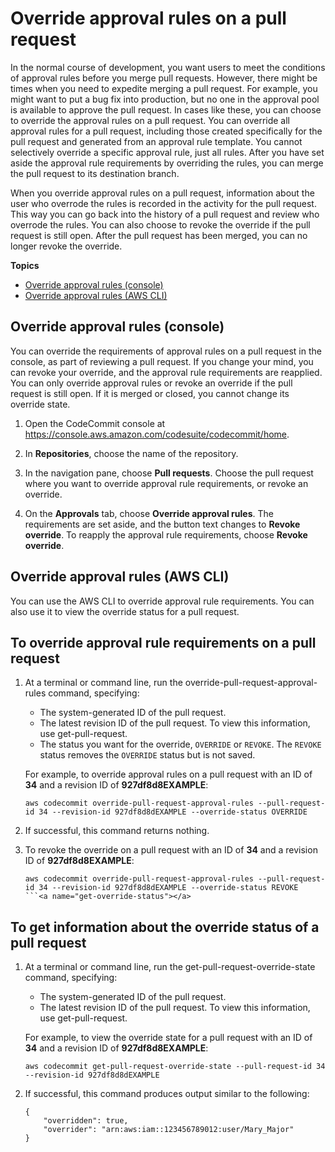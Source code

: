 # Override approval rules on a pull request<a name="how-to-override-approval-rules"></a>

In the normal course of development, you want users to meet the conditions of approval rules before you merge pull requests\. However, there might be times when you need to expedite merging a pull request\. For example, you might want to put a bug fix into production, but no one in the approval pool is available to approve the pull request\. In cases like these, you can choose to override the approval rules on a pull request\. You can override all approval rules for a pull request, including those created specifically for the pull request and generated from an approval rule template\. You cannot selectively override a specific approval rule, just all rules\. After you have set aside the approval rule requirements by overriding the rules, you can merge the pull request to its destination branch\.

When you override approval rules on a pull request, information about the user who overrode the rules is recorded in the activity for the pull request\. This way you can go back into the history of a pull request and review who overrode the rules\. You can also choose to revoke the override if the pull request is still open\. After the pull request has been merged, you can no longer revoke the override\.

**Topics**
+ [Override approval rules \(console\)](#how-to-override-approval-rules-console)
+ [Override approval rules \(AWS CLI\)](#how-to-override-approval-rules-cli)

## Override approval rules \(console\)<a name="how-to-override-approval-rules-console"></a>

You can override the requirements of approval rules on a pull request in the console, as part of reviewing a pull request\. If you change your mind, you can revoke your override, and the approval rule requirements are reapplied\. You can only override approval rules or revoke an override if the pull request is still open\. If it is merged or closed, you cannot change its override state\.

1. Open the CodeCommit console at [https://console\.aws\.amazon\.com/codesuite/codecommit/home](https://console.aws.amazon.com/codesuite/codecommit/home)\.

1. In **Repositories**, choose the name of the repository\. 

1. In the navigation pane, choose **Pull requests**\. Choose the pull request where you want to override approval rule requirements, or revoke an override\.

1. On the **Approvals** tab, choose **Override approval rules**\. The requirements are set aside, and the button text changes to **Revoke override**\. To reapply the approval rule requirements, choose **Revoke override**\.

## Override approval rules \(AWS CLI\)<a name="how-to-override-approval-rules-cli"></a>

You can use the AWS CLI to override approval rule requirements\. You can also use it to view the override status for a pull request\.<a name="override-approval-rules"></a>

## To override approval rule requirements on a pull request<a name="override-approval-rules"></a>

1. At a terminal or command line, run the override\-pull\-request\-approval\-rules command, specifying:
   + The system\-generated ID of the pull request\.
   + The latest revision ID of the pull request\. To view this information, use get\-pull\-request\.
   + The status you want for the override, `OVERRIDE` or `REVOKE`\. The `REVOKE` status removes the `OVERRIDE` status but is not saved\.

   For example, to override approval rules on a pull request with an ID of **34** and a revision ID of **927df8d8EXAMPLE**:

   ```
   aws codecommit override-pull-request-approval-rules --pull-request-id 34 --revision-id 927df8d8dEXAMPLE --override-status OVERRIDE
   ```

1. If successful, this command returns nothing\.

1. To revoke the override on a pull request with an ID of **34** and a revision ID of **927df8d8EXAMPLE**:

   ```
   aws codecommit override-pull-request-approval-rules --pull-request-id 34 --revision-id 927df8d8dEXAMPLE --override-status REVOKE
   ```<a name="get-override-status"></a>

## To get information about the override status of a pull request<a name="get-override-status"></a>

1. At a terminal or command line, run the get\-pull\-request\-override\-state command, specifying:
   + The system\-generated ID of the pull request\.
   + The latest revision ID of the pull request\. To view this information, use get\-pull\-request\.

   For example, to view the override state for a pull request with an ID of **34** and a revision ID of **927df8d8EXAMPLE**:

   ```
   aws codecommit get-pull-request-override-state --pull-request-id 34 --revision-id 927df8d8dEXAMPLE
   ```

1. If successful, this command produces output similar to the following:

   ```
   {
       "overridden": true,
       "overrider": "arn:aws:iam::123456789012:user/Mary_Major"
   }
   ```